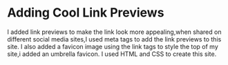   <h1>Adding Cool Link Previews</h1>


  I added link previews to make the link look more appealing,when shared on different social media sites,I used meta tags to add the link previews to this site.
  I also added a favicon image using the link tags to style the top of my site,i added an umbrella favicon.
  I used HTML and CSS to create this site.